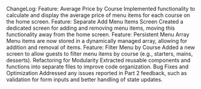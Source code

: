 ChangeLog:
Feature: Average Price by Course
Implemented functionality to calculate and display the average price of menu items for each course on the home screen.
Feature: Separate Add Menu Items Screen
Created a dedicated screen for adding and removing menu items, moving this functionality away from the home screen.
Feature: Persistent Menu Array
Menu items are now stored in a dynamically managed array, allowing for addition and removal of items.
Feature: Filter Menu by Course
Added a new screen to allow guests to filter menu items by course (e.g., starters, mains, desserts).
Refactoring for Modularity
Extracted reusable components and functions into separate files to improve code organization.
Bug Fixes and Optimization
Addressed any issues reported in Part 2 feedback, such as validation for form inputs and better handling of state updates.
